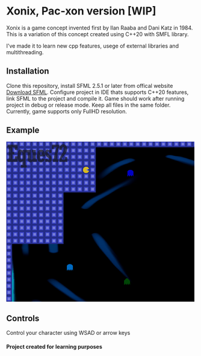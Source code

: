 # Xonix, Pac-xon version [WIP]
Xonix is a game concept invented first by Ilan Raaba and Dani Katz in 1984.
This is a variation of this concept created using C++20 with SMFL library. 

I've made it to learn new cpp features, usege of external libraries and multithreading.

## Installation
Clone this repository, install SFML 2.5.1 or later from offical website [Download SFML](https://www.sfml-dev.org/download.php).
Configure project in IDE thats supports C++20 features, link SFML to the project and compile it.
Game should work after running project in debug or release mode.
Keep all files in the same folder. Currently, game supports only FullHD resolution.

## Example
[![example](resources/Examples/pacxon.gif)](https://github.com/Eques72/Xonix/tree/main/resources/Examples)

## Controls
Control your character using WSAD or arrow keys

#### Project created for learning purposes
